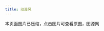 ```yaml
---
title: 动漫风
---
```


<div class="note note-info">本页面图片已压缩，点击图片可查看原图，图源网</div>
<link rel="stylesheet" type="text/css" href="https://cdn.jsdelivr.net/gh/Royce2019/BlogSource/css/gallery.min.css">
<ul class="grid9 effect-39" id="grid9"></ul>
<script>
    var url = 'https://cdn.jsdelivr.net/gh/Royce2019/BlogGallery/cartoon'
    for (i=52; i>=1; i--) {
        document.getElementById('grid9').innerHTML += (`<li><a href="${url}/${i}.webp" target="_bank" rel="noopener external nofollow noreferrer"><img src="${url}/s/${i}.webp"></a></li>`);
    }
</script>
<script src="https://cdn.jsdelivr.net/gh/Royce2019/BlogSource/js/gallery.min.js"></script>
